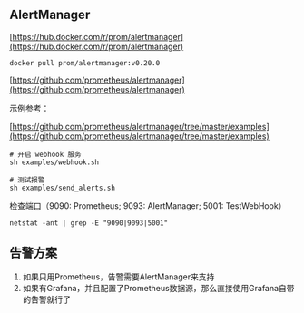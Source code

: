 ## AlertManager

[https://hub.docker.com/r/prom/alertmanager](https://hub.docker.com/r/prom/alertmanager)

```
docker pull prom/alertmanager:v0.20.0
```

[https://github.com/prometheus/alertmanager](https://github.com/prometheus/alertmanager)

示例参考：

[https://github.com/prometheus/alertmanager/tree/master/examples](https://github.com/prometheus/alertmanager/tree/master/examples)

```
# 开启 webhook 服务
sh examples/webhook.sh

# 测试报警
sh examples/send_alerts.sh
```

检查端口（9090: Prometheus; 9093: AlertManager; 5001: TestWebHook）
```
netstat -ant | grep -E "9090|9093|5001"
```

## 告警方案

1. 如果只用Prometheus，告警需要AlertManager来支持
2. 如果有Grafana，并且配置了Prometheus数据源，那么直接使用Grafana自带的告警就行了
